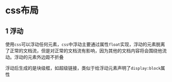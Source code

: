 # css布局

## 1 浮动

使用`css`可以浮动任何元素，`css`中浮动主要通过属性`float`实现，浮动的元素脱离了正常的文档流，但是对正常的文档流有影响，因为其他的文档内容将会围绕他流动。浮动的元素外边距不折叠



浮动后生成的是块级框，如超级链接，类似于给浮动元素声明了`display:block`属性

